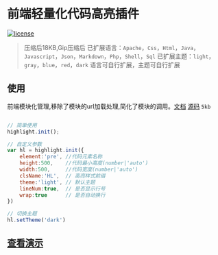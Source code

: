 前端轻量化代码高亮插件
=====================
[![license](https://img.shields.io/badge/license-MIT-brightgreen.svg?style=flat)](./LICENSE)

> 压缩后18KB,Gip压缩后
> 已扩展语言：`Apache`，`Css`，`Html`，`Java`，`Javascript`，`Json`，`Markdown`，`Php`，`Shell`，`Sql`
> 已扩展主题：`light`，`gray`，`blue`，`red`，`dark`
> 语言可自行扩展，主题可自行扩展

## 使用

前端模块化管理,移除了模块的url加载处理,简化了模块的调用。[文档](./doc/validator.md)  [源码](./doc/validator.md)  `5kb`
```javascript 

// 简单使用
highlight.init();

// 自定义参数
var hl = highlight.init({
	element:'pre', //代码元素名称
	height:500,    //代码最小高度(number|'auto')
	width:500,     //代码宽度(number|'auto')
	clsName:'HL',  // 高亮样式前缀
	theme:'light', // 默认主题
	lineNum:true,  // 是否显示行号
	wrap:true      // 是否自动换行
})

// 切换主题
hl.setTheme('dark')

```


## [查看演示](./doc/validator.md)


